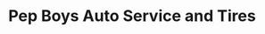---
title: "Pep Boys Auto Service and Tires"
url: /tallahassee/pep-boys-auto-service-and-tires/
shop: car repair
---